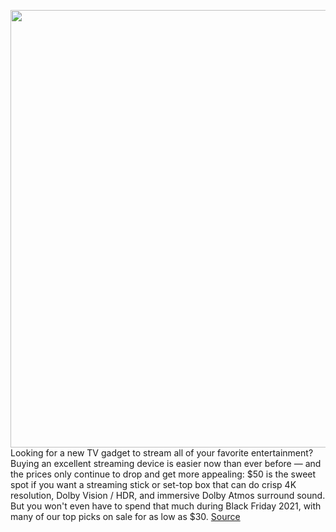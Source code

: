 <img src='https://cdn.vox-cdn.com/thumbor/xo6Vi9tNDF5YLdDHIubCGR6EgTU=/0x0:2040x1360/1200x675/filters:focal(1012x562:1338x888)/cdn.vox-cdn.com/uploads/chorus_image/image/67310269/DSCF2108.10.jpg' width='700px' /><br/>
Looking for a new TV gadget to stream all of your favorite entertainment? Buying an excellent streaming device is easier now than ever before — and the prices only continue to drop and get more appealing: $50 is the sweet spot if you want a streaming stick or set-top box that can do crisp 4K resolution, Dolby Vision / HDR, and immersive Dolby Atmos surround sound. But you won't even have to spend that much during Black Friday 2021, with many of our top picks on sale for as low as $30.
<a href='https://www.theverge.com/21375098/best-streaming-device'> Source <a/>